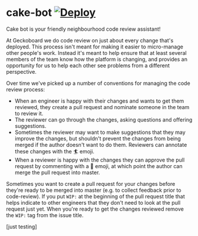 # cake-bot [![Deploy](https://www.herokucdn.com/deploy/button.svg)](https://heroku.com/deploy)

Cake bot is your friendly neighbourhood code review assistant!

At Geckoboard we do code review on just about every change that's deployed.
This process isn't meant for making it easier to micro-manage other people's
work. Instead it's meant to help ensure that at least several members of the
team know how the platform is changing, and provides an opportunity for us to
help each other see problems from a different perspective.

Over time we've picked up a number of conventions for managing the code review
process:

* When an engineer is happy with their changes and wants to get them reviewed,
  they create a pull request and nominate someone in the team to review it.
* The reviewer can go through the changes, asking questions and offering suggestions.
* Sometimes the reviewer may want to make suggestions that they may improve the changes,
  but shouldn't prevent the changes from being merged if the author doesn't want to do
  them. Reviewers can annotate these changes with the :surfer: emoji.
* When a reviewer is happy with the changes they can approve the pull request by commenting
  with a :cake: emoji, at which point the author can merge the pull request into master.

Sometimes you want to create a pull request for your changes before they're ready to be
merged into master (e.g. to collect feedback prior to code-review). If you put `WIP:`
at the beginning of the pull request title that helps indicate to other engineers that
they don't need to look at the pull request just yet. When you're ready to get the
changes reviewed remove the `WIP:` tag from the issue title.

[just testing]
